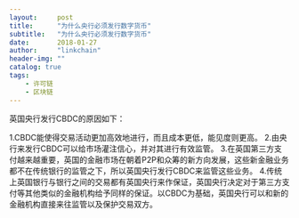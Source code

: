 ```yaml
---
layout:     post
title:      "为什么央行必须发行数字货币"
subtitle:   "为什么央行必须发行数字货币"
date:       2018-01-27
author:     "linkchain"
header-img: ""
catalog: true
tags:
    - 许可链
    - 区块链
---
```

英国央行发行CBDC的原因如下：

1.CBDC能使得交易活动更加高效地进行，而且成本更低，能见度则更高。
2.由央行来发行CBDC可以给市场灌注信心，并对其进行有效监管。
3.在英国第三方支付越来越重要，英国的金融市场在朝着P2P和众筹的新方向发展，这些新金融业务都不在传统银行的监管之下，所以英国央行发行CBDC来监管这些业务。
4.传统上英国银行与银行之间的交易都有英国央行来作保证，英国央行决定对于第三方支付等其他类似的金融机构给予同样的保证。以CBDC为基础，英国央行可以和新的金融机构直接来往监管以及保护交易双方。

